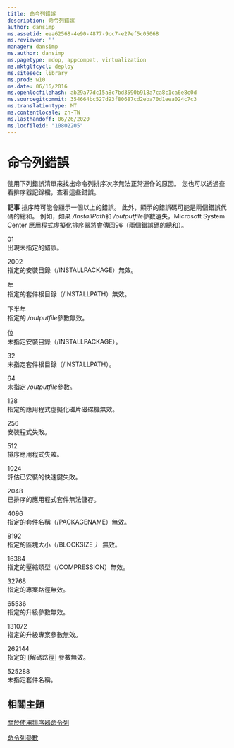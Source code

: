```yaml
---
title: 命令列錯誤
description: 命令列錯誤
author: dansimp
ms.assetid: eea62568-4e90-4877-9cc7-e27ef5c05068
ms.reviewer: ''
manager: dansimp
ms.author: dansimp
ms.pagetype: mdop, appcompat, virtualization
ms.mktglfcycl: deploy
ms.sitesec: library
ms.prod: w10
ms.date: 06/16/2016
ms.openlocfilehash: ab29a77dc15a8c7bd3590b918a7ca8c1ca6e8c0d
ms.sourcegitcommit: 354664bc527d93f80687cd2eba70d1eea024c7c3
ms.translationtype: MT
ms.contentlocale: zh-TW
ms.lasthandoff: 06/26/2020
ms.locfileid: "10802205"
---
```

# 命令列錯誤


使用下列錯誤清單來找出命令列排序次序無法正常運作的原因。 您也可以透過查看排序器記錄檔，查看這些錯誤。

**記事** 排序時可能會顯示一個以上的錯誤。 此外，顯示的錯誤碼可能是兩個錯誤代碼的總和。 例如，如果 */InstallPath*和 */outputfile*參數遺失，Microsoft System Center 應用程式虛擬化排序器將會傳回96（兩個錯誤碼的總和）。

 

<a href="" id="01"></a>01  
出現未指定的錯誤。

<a href="" id="02"></a>2002  
指定的安裝目錄（/INSTALLPACKAGE）無效。

<a href="" id="04"></a>年  
指定的套件根目錄（/INSTALLPATH）無效。

<a href="" id="08"></a>下半年  
指定的 */outputfile*參數無效。

<a href="" id="16"></a>位  
未指定安裝目錄（/INSTALLPACKAGE）。

<a href="" id="32"></a>32  
未指定套件根目錄（/INSTALLPATH）。

<a href="" id="64"></a>64  
未指定 */outputfile*參數。

<a href="" id="128"></a>128  
指定的應用程式虛擬化磁片磁碟機無效。

<a href="" id="256"></a>256  
安裝程式失敗。

<a href="" id="512"></a>512  
排序應用程式失敗。

<a href="" id="1024"></a>1024  
評估已安裝的快速鍵失敗。

<a href="" id="2048"></a>2048  
已排序的應用程式套件無法儲存。

<a href="" id="4096"></a>4096  
指定的套件名稱（/PACKAGENAME）無效。

<a href="" id="8192"></a>8192  
指定的區塊大小（/BLOCKSIZE <em> ） </em> 無效。

<a href="" id="16384"></a>16384  
指定的壓縮類型（/COMPRESSION）無效。

<a href="" id="32768"></a>32768  
指定的專案路徑無效。

<a href="" id="65536"></a>65536  
指定的升級參數無效。

<a href="" id="131072"></a>131072  
指定的升級專案參數無效。

<a href="" id="262144"></a>262144  
指定的 [解碼路徑] 參數無效。

<a href="" id="525288"></a>525288  
未指定套件名稱。

## 相關主題


[關於使用排序器命令列](about-using-the-sequencer-command-line.md)

[命令列參數](command-line-parameters.md)

 

 





